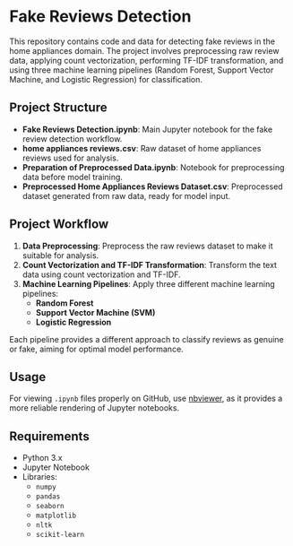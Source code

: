 # Fake Reviews Detection

This repository contains code and data for detecting fake reviews in the home appliances domain. The project involves preprocessing raw review data, applying count vectorization, performing TF-IDF transformation, and using three machine learning pipelines (Random Forest, Support Vector Machine, and Logistic Regression) for classification.

## Project Structure

- **Fake Reviews Detection.ipynb**: Main Jupyter notebook for the fake review detection workflow.
- **home appliances reviews.csv**: Raw dataset of home appliances reviews used for analysis.
- **Preparation of Preprocessed Data.ipynb**: Notebook for preprocessing data before model training.
- **Preprocessed Home Appliances Reviews Dataset.csv**: Preprocessed dataset generated from raw data, ready for model input.

## Project Workflow

1. **Data Preprocessing**: Preprocess the raw reviews dataset to make it suitable for analysis.
2. **Count Vectorization and TF-IDF Transformation**: Transform the text data using count vectorization and TF-IDF.
3. **Machine Learning Pipelines**: Apply three different machine learning pipelines:
   - **Random Forest**
   - **Support Vector Machine (SVM)**
   - **Logistic Regression**
   
Each pipeline provides a different approach to classify reviews as genuine or fake, aiming for optimal model performance.

## Usage

For viewing `.ipynb` files properly on GitHub, use [nbviewer](https://nbviewer.org/), as it provides a more reliable rendering of Jupyter notebooks.

## Requirements

- Python 3.x
- Jupyter Notebook
- Libraries:
  - `numpy`
  - `pandas`
  - `seaborn`
  - `matplotlib`
  - `nltk`
  - `scikit-learn`
